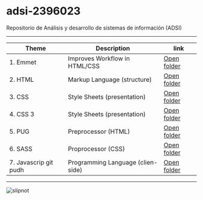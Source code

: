 # adsi-2396023
Repositorio de Análisis y desarrollo de sistemas de información (ADSI)

---

| Theme | Description | link 
| ---- | ---- | ---- |
| 1. Emmet    | Improves Workflow in HTML/CSS     | [Open folder](01-emmet/)     |
| 2. HTML     | Markup Language (structure)       | [Open folder](02-html/)      |
| 3. CSS      | Style Sheets (presentation)       | [Open folder](03-CSS/)       |
| 4. CSS 3    | Style Sheets (presentation)       | [Open folder](04-CSS3/) 
| 5. PUG      | Preprocessor (HTML)               | [Open folder](05-pug/)
| 6. SASS     | Proprocessor (CSS)                | [Open folder](06-sass/)  
| 7. Javascrip git pudh | Programming Language (clien-side) | [Open folder](07-javascrip/) | 

---

![slipnot](https://www.todorock.com/wp-content/uploads/2019/01/slipknot.jpg)

